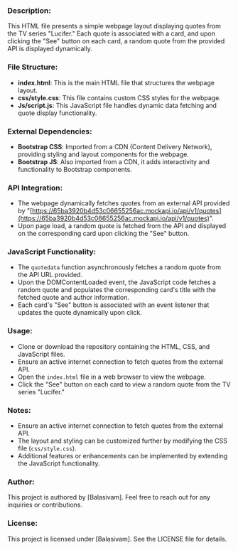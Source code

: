 ### Description:

This HTML file presents a simple webpage layout displaying quotes from the TV series "Lucifer." Each quote is associated with a card, and upon clicking the "See" button on each card, a random quote from the provided API is displayed dynamically.

### File Structure:

*   **index.html**: This is the main HTML file that structures the webpage layout.
*   **css/style.css**: This file contains custom CSS styles for the webpage.
*   **Js/script.js**: This JavaScript file handles dynamic data fetching and quote display functionality.

### External Dependencies:

*   **Bootstrap CSS**: Imported from a CDN (Content Delivery Network), providing styling and layout components for the webpage.
*   **Bootstrap JS**: Also imported from a CDN, it adds interactivity and functionality to Bootstrap components.

### API Integration:

*   The webpage dynamically fetches quotes from an external API provided by "[https://65ba3920b4d53c06655256ac.mockapi.io/api/v1/quotes](https://65ba3920b4d53c06655256ac.mockapi.io/api/v1/quotes)".
*   Upon page load, a random quote is fetched from the API and displayed on the corresponding card upon clicking the "See" button.

### JavaScript Functionality:

*   The `quotedata` function asynchronously fetches a random quote from the API URL provided.
*   Upon the DOMContentLoaded event, the JavaScript code fetches a random quote and populates the corresponding card's title with the fetched quote and author information.
*   Each card's "See" button is associated with an event listener that updates the quote dynamically upon click.

### Usage:

*   Clone or download the repository containing the HTML, CSS, and JavaScript files.
*   Ensure an active internet connection to fetch quotes from the external API.
*   Open the `index.html` file in a web browser to view the webpage.
*   Click the "See" button on each card to view a random quote from the TV series "Lucifer."

### Notes:

*   Ensure an active internet connection to fetch quotes from the external API.
*   The layout and styling can be customized further by modifying the CSS file (`css/style.css`).
*   Additional features or enhancements can be implemented by extending the JavaScript functionality.

### Author:

This project is authored by \[Balasivam\]. Feel free to reach out for any inquiries or contributions.

### License:

This project is licensed under \[Balasivam\]. See the LICENSE file for details.
